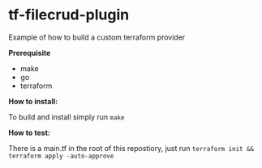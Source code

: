 # tf-filecrud-plugin
Example of how to build a custom terraform provider


**Prerequisite**
* make
* go
* terraform

**How to install:** 

To build and install simply run `make`


**How to test:**

There is a main.tf in the root of this repostiory, just run `terraform init && terraform apply -auto-approve`


